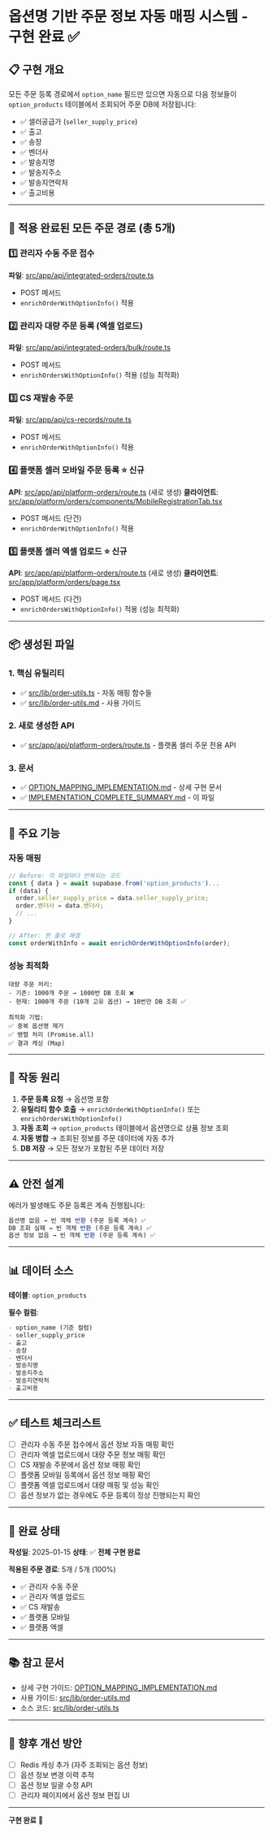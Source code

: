 # 옵션명 기반 주문 정보 자동 매핑 시스템 - 구현 완료 ✅

## 📋 구현 개요

모든 주문 등록 경로에서 `option_name` 필드만 있으면 자동으로 다음 정보들이 `option_products` 테이블에서 조회되어 주문 DB에 저장됩니다:

- ✅ 셀러공급가 (`seller_supply_price`)
- ✅ 출고
- ✅ 송장
- ✅ 벤더사
- ✅ 발송지명
- ✅ 발송지주소
- ✅ 발송지연락처
- ✅ 출고비용

---

## 🎯 적용 완료된 모든 주문 경로 (총 5개)

### 1️⃣ 관리자 수동 주문 접수
**파일**: [src/app/api/integrated-orders/route.ts](src/app/api/integrated-orders/route.ts)
- POST 메서드
- `enrichOrderWithOptionInfo()` 적용

### 2️⃣ 관리자 대량 주문 등록 (엑셀 업로드)
**파일**: [src/app/api/integrated-orders/bulk/route.ts](src/app/api/integrated-orders/bulk/route.ts)
- POST 메서드
- `enrichOrdersWithOptionInfo()` 적용 (성능 최적화)

### 3️⃣ CS 재발송 주문
**파일**: [src/app/api/cs-records/route.ts](src/app/api/cs-records/route.ts)
- POST 메서드
- `enrichOrderWithOptionInfo()` 적용

### 4️⃣ 플랫폼 셀러 모바일 주문 등록 ⭐ 신규
**API**: [src/app/api/platform-orders/route.ts](src/app/api/platform-orders/route.ts) (새로 생성)
**클라이언트**: [src/app/platform/orders/components/MobileRegistrationTab.tsx](src/app/platform/orders/components/MobileRegistrationTab.tsx)
- POST 메서드 (단건)
- `enrichOrderWithOptionInfo()` 적용

### 5️⃣ 플랫폼 셀러 엑셀 업로드 ⭐ 신규
**API**: [src/app/api/platform-orders/route.ts](src/app/api/platform-orders/route.ts) (새로 생성)
**클라이언트**: [src/app/platform/orders/page.tsx](src/app/platform/orders/page.tsx)
- POST 메서드 (다건)
- `enrichOrdersWithOptionInfo()` 적용 (성능 최적화)

---

## 📦 생성된 파일

### 1. 핵심 유틸리티
- ✅ [src/lib/order-utils.ts](src/lib/order-utils.ts) - 자동 매핑 함수들
- ✅ [src/lib/order-utils.md](src/lib/order-utils.md) - 사용 가이드

### 2. 새로 생성한 API
- ✅ [src/app/api/platform-orders/route.ts](src/app/api/platform-orders/route.ts) - 플랫폼 셀러 주문 전용 API

### 3. 문서
- ✅ [OPTION_MAPPING_IMPLEMENTATION.md](OPTION_MAPPING_IMPLEMENTATION.md) - 상세 구현 문서
- ✅ [IMPLEMENTATION_COMPLETE_SUMMARY.md](IMPLEMENTATION_COMPLETE_SUMMARY.md) - 이 파일

---

## 🚀 주요 기능

### 자동 매핑
```typescript
// Before: 각 파일마다 반복되는 코드
const { data } = await supabase.from('option_products')...
if (data) {
  order.seller_supply_price = data.seller_supply_price;
  order.벤더사 = data.벤더사;
  // ...
}

// After: 한 줄로 해결
const orderWithInfo = await enrichOrderWithOptionInfo(order);
```

### 성능 최적화
```
대량 주문 처리:
- 기존: 1000개 주문 → 1000번 DB 조회 ❌
- 현재: 1000개 주문 (10개 고유 옵션) → 10번만 DB 조회 ✅

최적화 기법:
✅ 중복 옵션명 제거
✅ 병렬 처리 (Promise.all)
✅ 결과 캐싱 (Map)
```

---

## 🔧 작동 원리

1. **주문 등록 요청** → 옵션명 포함
2. **유틸리티 함수 호출** → `enrichOrderWithOptionInfo()` 또는 `enrichOrdersWithOptionInfo()`
3. **자동 조회** → `option_products` 테이블에서 옵션명으로 상품 정보 조회
4. **자동 병합** → 조회된 정보를 주문 데이터에 자동 추가
5. **DB 저장** → 모든 정보가 포함된 주문 데이터 저장

---

## ⚠️ 안전 설계

에러가 발생해도 주문 등록은 계속 진행됩니다:

```typescript
옵션명 없음 → 빈 객체 반환 (주문 등록 계속) ✅
DB 조회 실패 → 빈 객체 반환 (주문 등록 계속) ✅
옵션 정보 없음 → 빈 객체 반환 (주문 등록 계속) ✅
```

---

## 📊 데이터 소스

**테이블**: `option_products`

**필수 컬럼**:
```sql
- option_name (기준 컬럼)
- seller_supply_price
- 출고
- 송장
- 벤더사
- 발송지명
- 발송지주소
- 발송지연락처
- 출고비용
```

---

## ✅ 테스트 체크리스트

- [ ] 관리자 수동 주문 접수에서 옵션 정보 자동 매핑 확인
- [ ] 관리자 엑셀 업로드에서 대량 주문 정보 매핑 확인
- [ ] CS 재발송 주문에서 옵션 정보 매핑 확인
- [ ] 플랫폼 모바일 등록에서 옵션 정보 매핑 확인
- [ ] 플랫폼 엑셀 업로드에서 대량 매핑 및 성능 확인
- [ ] 옵션 정보가 없는 경우에도 주문 등록이 정상 진행되는지 확인

---

## 🎉 완료 상태

**작성일**: 2025-01-15
**상태**: ✅ **전체 구현 완료**

**적용된 주문 경로**: 5개 / 5개 (100%)
- ✅ 관리자 수동 주문
- ✅ 관리자 엑셀 업로드
- ✅ CS 재발송
- ✅ 플랫폼 모바일
- ✅ 플랫폼 엑셀

---

## 📚 참고 문서

- 상세 구현 가이드: [OPTION_MAPPING_IMPLEMENTATION.md](OPTION_MAPPING_IMPLEMENTATION.md)
- 사용 가이드: [src/lib/order-utils.md](src/lib/order-utils.md)
- 소스 코드: [src/lib/order-utils.ts](src/lib/order-utils.ts)

---

## 🚀 향후 개선 방안

- [ ] Redis 캐싱 추가 (자주 조회되는 옵션 정보)
- [ ] 옵션 정보 변경 이력 추적
- [ ] 옵션 정보 일괄 수정 API
- [ ] 관리자 페이지에서 옵션 정보 편집 UI

---

**구현 완료** 🎊
